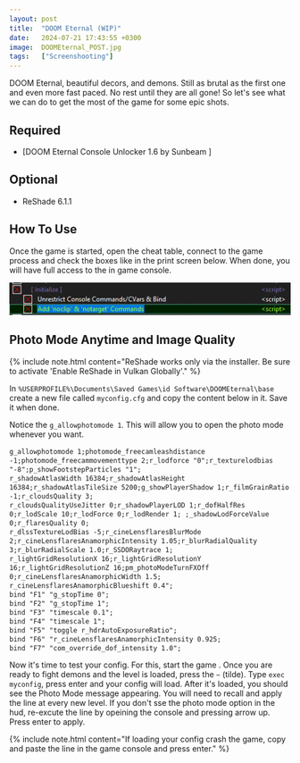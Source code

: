 ```yaml
---
layout: post
title:  "DOOM Eternal (WIP)"
date:   2024-07-21 17:43:55 +0300
image:  DOOMEternal_POST.jpg
tags:   ["Screenshooting"]
---
```


DOOM Eternal, beautiful decors, and demons. Still as brutal as the first one and even more fast paced. No rest until they are all gone! 
So let's see what we can do to get the most of the game for some epic shots.

## Required

* [DOOM Eternal Console Unlocker 1.6 by Sunbeam ]

## Optional
* ReShade 6.1.1

## How To Use
Once the game is started, open the cheat table, connect to the game process and check the boxes like in the print screen below.
When done, you will have full access to the in game console. 

![image](/images/DOOMEternal-01.png)
 
## Photo Mode Anytime and Image Quality 
{% include note.html content="ReShade works only via the installer. Be sure to activate 'Enable ReShade in Vulkan Globally'." %}

In `%USERPROFILE%\Documents\Saved Games\id Software\DOOMEternal\base` create a new file called `myconfig.cfg` and copy the content below in it. 
Save it when done. 

Notice the `g_allowphotomode 1`. This will allow you to open the photo mode whenever you want. 

```
g_allowphotomode 1;photomode_freecamleashdistance -1;photomode_freecammovementtype 2;r_lodforce "0";r_texturelodbias "-8";p_showFootstepParticles "1";
r_shadowAtlasWidth 16384;r_shadowAtlasHeight 16384;r_shadowAtlasTileSize 5200;g_showPlayerShadow 1;r_filmGrainRatio -1;r_cloudsQuality 3;
r_cloudsQualityUseJitter 0;r_shadowPlayerLOD 1;r_dofHalfRes 0;r_lodScale 10;r_lodForce 0;r_lodRender 1; ;_shadowLodForceValue 0;r_flaresQuality 0;
r_dlssTextureLodBias -5;r_cineLensflaresBlurMode 2;r_cineLensflaresAnamorphicIntensity 1.05;r_blurRadialQuality 3;r_blurRadialScale 1.0;r_SSDORaytrace 1;
r_lightGridResolutionX 16;r_lightGridResolutionY 16;r_lightGridResolutionZ 16;pm_photoModeTurnFXOff 0;r_cineLensflaresAnamorphicWidth 1.5;
r_cineLensflaresAnamorphicBlueshift 0.4";
bind "F1" "g_stopTime 0";
bind "F2" "g_stopTime 1";
bind "F3" "timescale 0.1";
bind "F4" "timescale 1";
bind "F5" "toggle r_hdrAutoExposureRatio";
bind "F6" "r_cineLensflaresAnamorphicIntensity 0.925; 
bind "F7" "com_override_dof_intensity 1.0";
```

Now it's time to test your config. For this, start the game . Once you are ready to fight demons and the level is loaded, press the `~` (tilde).
Type `exec myconfig`, press enter and your config will load. After it's loaded, you should see the Photo Mode message appearing.
You will need to recall and apply the line at every new level. If you don't sse the photo mode option in the hud, re-excute the line by opeining the console and pressing arrow up. 
Press enter to apply.

{% include note.html content="If loading your config crash the game, copy and paste the line in the game console and press enter." %}
